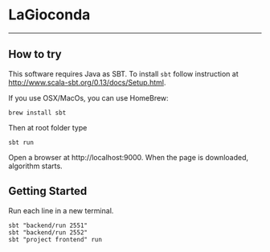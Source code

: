 # LaGioconda

---

## How to try

This software requires Java as SBT. To install `sbt` follow instruction at http://www.scala-sbt.org/0.13/docs/Setup.html.

If you use OSX/MacOs, you can use HomeBrew:

```brew install sbt```

Then at root folder type

```sbt run```

Open a browser at http://localhost:9000. When the page is downloaded, algorithm starts.


## Getting Started

Run each line in a new terminal.

```
sbt "backend/run 2551"
sbt "backend/run 2552"
sbt "project frontend" run
